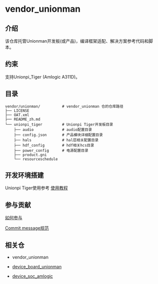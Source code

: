 # vendor_unionman

## 介绍

该仓库托管Unionman开发板(或产品)，编译框架适配、解决方案参考代码和脚本。

## 约束

支持Unionpi_Tiger (Amlogic A311D)。

## 目录

```
vendor/unionman/          # vendor_unionman 仓的仓库路径
├── LICENSE
├── OAT.xml
├── README_zh.md
└── unionpi_tiger         # Unionpi Tiger开发板目录
    ├── audio             # audio配置目录
    ├── config.json       # 产品模块详细配置目录
    ├── hals              # hal层相关配置目录
    ├── hdf_config        # hdf相关hcs目录
    ├── power_config      # 电源配置目录
    ├── product.gni
    └── resourceschedule
```

## 开发环境搭建

Unionpi Tiger使用参考 [使用教程](https://gitee.com/openharmony/device_board_unionman/blob/master/unionpi_tiger/README_zh.md)

## 参与贡献

[如何参与](https://gitee.com/openharmony/docs/blob/HEAD/zh-cn/contribute/%E5%8F%82%E4%B8%8E%E8%B4%A1%E7%8C%AE.md)

[Commit message规范](https://gitee.com/openharmony/device_qemu/wikis/Commit%20message%E8%A7%84%E8%8C%83?sort_id=4042860)

## 相关仓

- vendor_unionman

- [device_board_unionman](https://gitee.com/openharmony/device_board_unionman)

- [device_soc_amlogic](https://gitee.com/openharmony/device_soc_amlogic)
